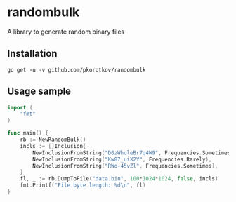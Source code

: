 # randombulk
A library to generate random binary files

## Installation
    go get -u -v github.com/pkorotkov/randombulk
    
## Usage sample
```go
import (
    "fmt"
)

func main() {
    rb := NewRandomBulk()
    incls := []Inclusion{
        NewInclusionFromString("D0zWholeBr7q4W9", Frequencies.Sometimes),
        NewInclusionFromString("Kw87_uiX2Y", Frequencies.Rarely),
        NewInclusionFromString("RWo-45vZl", Frequencies.Sometimes),
    }
    fl, _ := rb.DumpToFile("data.bin", 100*1024*1024, false, incls)
    fmt.Printf("File byte length: %d\n", fl)
}
```
